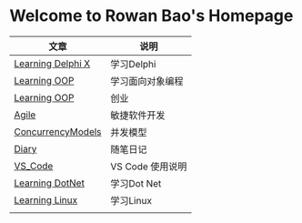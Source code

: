 # Welcome to Rowan Bao's Homepage

|文章|说明|
|--|--|
|[Learning Delphi X](\blog\Learning_DelphiX)|学习Delphi
|[Learning OOP](\blog\Learning_OOP)|学习面向对象编程|
|[Learning OOP](\blog\Startup_Company)|创业|
|[Agile](\blog\Agile)|敏捷软件开发
|[ConcurrencyModels](\blog\ConcurrencyModules)|并发模型
|[Diary](\blog\Diary)|随笔日记
|[VS_Code](\blog\VS_Code)|VS Code 使用说明
|[Learning DotNet](\blog\Learning_DotNet)|学习Dot Net
|[Learning Linux](\blog\Learning_Linux)|学习Linux|
|||
